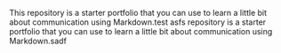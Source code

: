 This repository is a starter portfolio that you can use to learn a little bit about communication using Markdown.test
asfs repository is a starter portfolio that you can use to learn a little bit about communication using Markdown.sadf
